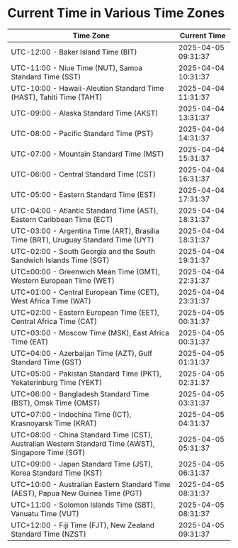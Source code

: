 # Current Time in Various Time Zones

| Time Zone | Current Time |
|-----------|--------------|
| UTC-12:00 - Baker Island Time (BIT) | 2025-04-05 09:31:37 |
| UTC-11:00 - Niue Time (NUT), Samoa Standard Time (SST) | 2025-04-04 10:31:37 |
| UTC-10:00 - Hawaii-Aleutian Standard Time (HAST), Tahiti Time (TAHT) | 2025-04-04 11:31:37 |
| UTC-09:00 - Alaska Standard Time (AKST) | 2025-04-04 13:31:37 |
| UTC-08:00 - Pacific Standard Time (PST) | 2025-04-04 14:31:37 |
| UTC-07:00 - Mountain Standard Time (MST) | 2025-04-04 15:31:37 |
| UTC-06:00 - Central Standard Time (CST) | 2025-04-04 16:31:37 |
| UTC-05:00 - Eastern Standard Time (EST) | 2025-04-04 17:31:37 |
| UTC-04:00 - Atlantic Standard Time (AST), Eastern Caribbean Time (ECT) | 2025-04-04 18:31:37 |
| UTC-03:00 - Argentina Time (ART), Brasília Time (BRT), Uruguay Standard Time (UYT) | 2025-04-04 18:31:37 |
| UTC-02:00 - South Georgia and the South Sandwich Islands Time (SGT) | 2025-04-04 19:31:37 |
| UTC±00:00 - Greenwich Mean Time (GMT), Western European Time (WET) | 2025-04-04 22:31:37 |
| UTC+01:00 - Central European Time (CET), West Africa Time (WAT) | 2025-04-04 23:31:37 |
| UTC+02:00 - Eastern European Time (EET), Central Africa Time (CAT) | 2025-04-05 00:31:37 |
| UTC+03:00 - Moscow Time (MSK), East Africa Time (EAT) | 2025-04-05 00:31:37 |
| UTC+04:00 - Azerbaijan Time (AZT), Gulf Standard Time (GST) | 2025-04-05 01:31:37 |
| UTC+05:00 - Pakistan Standard Time (PKT), Yekaterinburg Time (YEKT) | 2025-04-05 02:31:37 |
| UTC+06:00 - Bangladesh Standard Time (BST), Omsk Time (OMST) | 2025-04-05 03:31:37 |
| UTC+07:00 - Indochina Time (ICT), Krasnoyarsk Time (KRAT) | 2025-04-05 04:31:37 |
| UTC+08:00 - China Standard Time (CST), Australian Western Standard Time (AWST), Singapore Time (SGT) | 2025-04-05 05:31:37 |
| UTC+09:00 - Japan Standard Time (JST), Korea Standard Time (KST) | 2025-04-05 06:31:37 |
| UTC+10:00 - Australian Eastern Standard Time (AEST), Papua New Guinea Time (PGT) | 2025-04-05 08:31:37 |
| UTC+11:00 - Solomon Islands Time (SBT), Vanuatu Time (VUT) | 2025-04-05 08:31:37 |
| UTC+12:00 - Fiji Time (FJT), New Zealand Standard Time (NZST) | 2025-04-05 09:31:37 |
